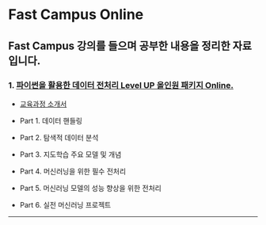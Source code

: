 # Fast Campus Online
Fast Campus 강의를 들으며 공부한 내용을 정리한 자료입니다.
---
### 1. [파이썬을 활용한 데이터 전처리 Level UP 올인원 패키지 Online.](https://fastcampus.co.kr/data_online_preprocess)
- [교육과정 소개서](https://storage.googleapis.com/static.fastcampus.co.kr/prod/uploads/202007/003536-14/[%ED%8C%A8%EC%8A%A4%ED%8A%B8%EC%BA%A0%ED%8D%BC%EC%8A%A4]-%EA%B5%90%EC%9C%A1%EA%B3%BC%EC%A0%95%EC%86%8C%EA%B0%9C%EC%84%9C-%ED%8C%8C%EC%9D%B4%EC%8D%AC%EC%9D%84-%ED%99%9C%EC%9A%A9%ED%95%9C-%EB%8D%B0%EC%9D%B4%ED%84%B0-%EC%A0%84%EC%B2%98%EB%A6%AC-level-up.pdf)
- Part 1. 데이터 핸들링   

- Part 2. 탐색적 데이터 분석

- Part 3. 지도학습 주요 모델 및 개념

- Part 4. 머신러닝을 위한 필수 전처리
- Part 5. 머신러닝 모델의 성능 향상을 위한 전처리
- Part 6. 실전 머신러닝 프로젝트

---
